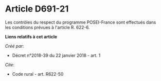 # Article D691-21

Les contrôles du respect du programme POSEI-France sont effectués dans les conditions prévues à l'article R. 622-6.

**Liens relatifs à cet article**

_Créé par_:

  - Décret n°2018-39 du 22 janvier 2018 - art. 1

_Cite_:

  - Code rural - art. R622-50
